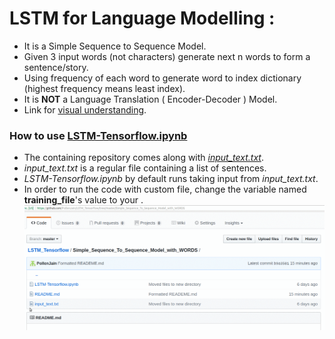 # LSTM for Language Modelling :
- It is a Simple Sequence to Sequence Model.
- Given 3 input words (not characters) generate next n words to form a sentence/story.
- Using frequency of each word to generate word to index dictionary (highest frequency means least index).
- It is **NOT** a Language Translation ( Encoder-Decoder ) Model.
- Link for [visual understanding](https://medium.com/towards-data-science/lstm-by-example-using-tensorflow-feb0c1968537).

### How to use [LSTM-Tensorflow.ipynb](https://github.com/PollenJain/LSTM_Tensorflow/blob/master/Simple_Sequence_To_Sequence_Model_with_WORDS/LSTM-Tensorflow.ipynb)
- The containing repository comes along with [*input_text.txt*](https://github.com/PollenJain/LSTM_Tensorflow/blob/master/Simple_Sequence_To_Sequence_Model_with_WORDS/input_text.txt).<br>
- *input_text.txt* is a regular file containing a list of sentences.<br>
- *LSTM-Tensorflow.ipynb* by default runs taking input from *input_text.txt*.<br>
- In order to run the code with custom file, change the variable named **training_file**'s value to your <file-name>.<br>
![alt-text](https://github.com/PollenJain/LSTM_Tensorflow/blob/master/Simple_Sequence_To_Sequence_Model_with_WORDS/change_input_file.gif)
